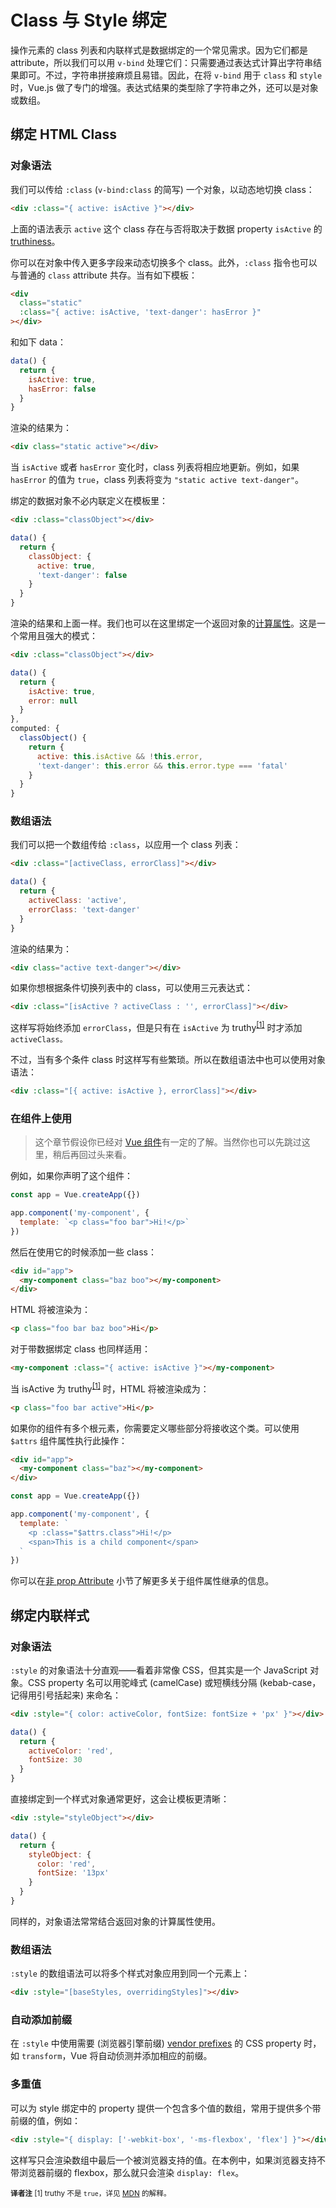 # Class 与 Style 绑定

操作元素的 class 列表和内联样式是数据绑定的一个常见需求。因为它们都是 attribute，所以我们可以用 `v-bind` 处理它们：只需要通过表达式计算出字符串结果即可。不过，字符串拼接麻烦且易错。因此，在将 `v-bind` 用于 `class` 和 `style` 时，Vue.js 做了专门的增强。表达式结果的类型除了字符串之外，还可以是对象或数组。


## 绑定 HTML Class

### 对象语法

我们可以传给 `:class` (`v-bind:class` 的简写) 一个对象，以动态地切换 class：


```html
<div :class="{ active: isActive }"></div>
```

上面的语法表示 `active` 这个 class 存在与否将取决于数据 property `isActive` 的 [truthiness](https://developer.mozilla.org/en-US/docs/Glossary/Truthy)。

你可以在对象中传入更多字段来动态切换多个 class。此外，`:class` 指令也可以与普通的 `class` attribute 共存。当有如下模板：

```html
<div
  class="static"
  :class="{ active: isActive, 'text-danger': hasError }"
></div>
```

和如下 data：

```js
data() {
  return {
    isActive: true,
    hasError: false
  }
}
```

渲染的结果为：

```html
<div class="static active"></div>
```

当 `isActive` 或者 `hasError` 变化时，class 列表将相应地更新。例如，如果 `hasError` 的值为 `true`，class 列表将变为 `"static active text-danger"`。

绑定的数据对象不必内联定义在模板里：

```html
<div :class="classObject"></div>
```

```js
data() {
  return {
    classObject: {
      active: true,
      'text-danger': false
    }
  }
}
```

渲染的结果和上面一样。我们也可以在这里绑定一个返回对象的[计算属性](computed.md)。这是一个常用且强大的模式：

```html
<div :class="classObject"></div>
```

```js
data() {
  return {
    isActive: true,
    error: null
  }
},
computed: {
  classObject() {
    return {
      active: this.isActive && !this.error,
      'text-danger': this.error && this.error.type === 'fatal'
    }
  }
}
```

### 数组语法

我们可以把一个数组传给 `:class`，以应用一个 class 列表：

```html
<div :class="[activeClass, errorClass]"></div>
```

```js
data() {
  return {
    activeClass: 'active',
    errorClass: 'text-danger'
  }
}
```

渲染的结果为：

```html
<div class="active text-danger"></div>
```

如果你想根据条件切换列表中的 class，可以使用三元表达式：

```html
<div :class="[isActive ? activeClass : '', errorClass]"></div>
```

这样写将始终添加 `errorClass`，但是只有在 `isActive` 为 truthy<sup>[[1]](#footnote-1)</sup> 时才添加 `activeClass。`

不过，当有多个条件 class 时这样写有些繁琐。所以在数组语法中也可以使用对象语法：

```html
<div :class="[{ active: isActive }, errorClass]"></div>
```

### 在组件上使用

> 这个章节假设你已经对 [Vue 组件](component-basics.md)有一定的了解。当然你也可以先跳过这里，稍后再回过头来看。

例如，如果你声明了这个组件：

```js
const app = Vue.createApp({})

app.component('my-component', {
  template: `<p class="foo bar">Hi!</p>`
})
```

然后在使用它的时候添加一些 class：

```html
<div id="app">
  <my-component class="baz boo"></my-component>
</div>
```

HTML 将被渲染为：

```html
<p class="foo bar baz boo">Hi</p>
```

对于带数据绑定 class 也同样适用：

```html
<my-component :class="{ active: isActive }"></my-component>
```

当 isActive 为 truthy<sup>[[1]](#footnote-1)</sup> 时，HTML 将被渲染成为：

```html
<p class="foo bar active">Hi</p>
```

如果你的组件有多个根元素，你需要定义哪些部分将接收这个类。可以使用 `$attrs` 组件属性执行此操作：


```html
<div id="app">
  <my-component class="baz"></my-component>
</div>
```

```js
const app = Vue.createApp({})

app.component('my-component', {
  template: `
    <p :class="$attrs.class">Hi!</p>
    <span>This is a child component</span>
  `
})
```

你可以在[非 prop Attribute](component-attrs.html) 小节了解更多关于组件属性继承的信息。

## 绑定内联样式

### 对象语法

 `:style` 的对象语法十分直观——看着非常像 CSS，但其实是一个 JavaScript 对象。CSS property 名可以用驼峰式 (camelCase) 或短横线分隔 (kebab-case，记得用引号括起来) 来命名：

```html
<div :style="{ color: activeColor, fontSize: fontSize + 'px' }"></div>
```

```js
data() {
  return {
    activeColor: 'red',
    fontSize: 30
  }
}
```

直接绑定到一个样式对象通常更好，这会让模板更清晰：

```html
<div :style="styleObject"></div>
```

```js
data() {
  return {
    styleObject: {
      color: 'red',
      fontSize: '13px'
    }
  }
}
```

同样的，对象语法常常结合返回对象的计算属性使用。

### 数组语法

 `:style` 的数组语法可以将多个样式对象应用到同一个元素上：

```html
<div :style="[baseStyles, overridingStyles]"></div>
```

### 自动添加前缀

在 `:style` 中使用需要 (浏览器引擎前缀) [vendor prefixes](https://developer.mozilla.org/en-US/docs/Glossary/Vendor_Prefix) 的 CSS property 时，如 `transform`，Vue 将自动侦测并添加相应的前缀。

### 多重值

可以为 style 绑定中的 property 提供一个包含多个值的数组，常用于提供多个带前缀的值，例如：

```html
<div :style="{ display: ['-webkit-box', '-ms-flexbox', 'flex'] }"></div>
```

这样写只会渲染数组中最后一个被浏览器支持的值。在本例中，如果浏览器支持不带浏览器前缀的 flexbox，那么就只会渲染 `display: flex`。

<small>**译者注**
<a id="footnote-1"></a>[1] truthy 不是 `true`，详见 [MDN](https://cn.vuejs.org/v2/guide/computed.html) 的解释。</small>
